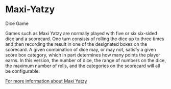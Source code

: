 # Maxi-Yatzy
Dice Game

<p> Games such as Maxi Yatzy are normally played with five or six six-sided dice and a scorecard.  
One turn consists of rolling the dice up to three times and then recording the result in one of the 
designated boxes on the scorecard.  A given combination of dice may, or may not, satisfy a given 
score box category, which in part determines how many points the player earns. 
In this version, the number of dice, the range of numbers on the dice, the maximum number of 
rolls, and the categories on the scorecard will all be configurable. </p>

<a href="http://en.wikipedia.org/wiki/Yahtzee">For more information about Maxi Yatzy</a>
